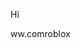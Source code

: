 Hi 

<!---
strahina444/strahina444 is a ✨ special ✨ repository because its `README.md` (this file) appears on your GitHub profile.
You can click the Preview link to take a look at your changes.
---> ww.comroblox


